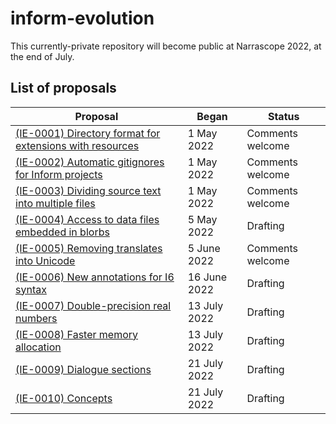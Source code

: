 # inform-evolution

This currently-private repository will become public at Narrascope 2022, at
the end of July.

## List of proposals

Proposal                                                                                                 | Began         | Status 
-------------------------------------------------------------------------------------------------------- | ------------- | ----------------
[(IE-0001) Directory format for extensions with resources](proposals/0001-extensions-with-resources.md)  |  1 May 2022   | Comments welcome
[(IE-0002) Automatic gitignores for Inform projects](proposals/0002-inform-project-gitignores.md)        |  1 May 2022   | Comments welcome
[(IE-0003) Dividing source text into multiple files](proposals/0003-multiple-source-files.md)            |  1 May 2022   | Comments welcome
[(IE-0004) Access to data files embedded in blorbs](proposals/0004-using-data-files-in-blorbs.md)        |  5 May 2022   | Drafting
[(IE-0005) Removing translates into Unicode](proposals/0005-removing-translates-into-unicode.md)         |  5 June 2022  | Comments welcome
[(IE-0006) New annotations for I6 syntax](proposals/0006-i6-syntax-annotations.md)                       |  16 June 2022 | Drafting
[(IE-0007) Double-precision real numbers](proposals/0007-double-precision-reals.md)                      |  13 July 2022 | Drafting
[(IE-0008) Faster memory allocation](proposals/0008-faster-memory-allocation.md)                         |  13 July 2022 | Drafting
[(IE-0009) Dialogue sections](proposals/0009-dialogue-sections.md)                                       |  21 July 2022 | Drafting
[(IE-0010) Concepts](proposals/0010-concepts.md)                                                         |  21 July 2022 | Drafting
